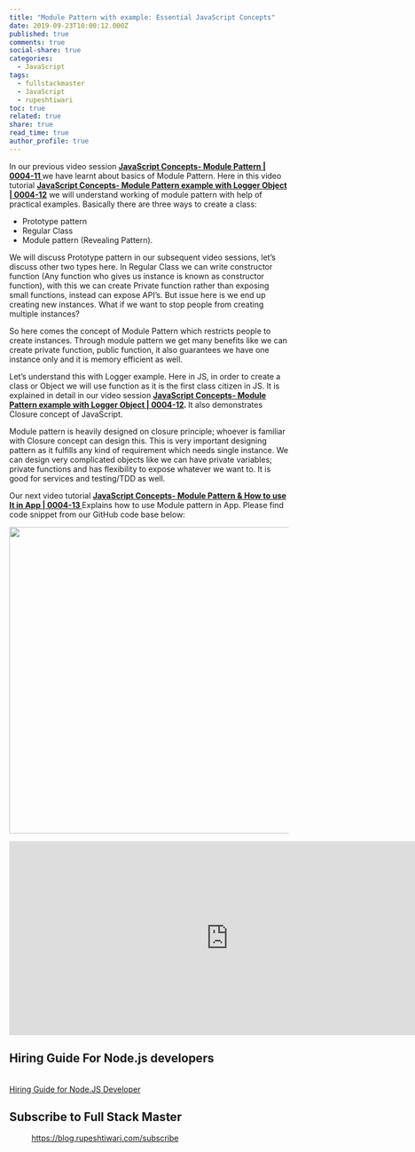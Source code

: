 ```yaml
---
title: "Module Pattern with example: Essential JavaScript Concepts"
date: 2019-09-23T10:00:12.000Z
published: true
comments: true
social-share: true
categories:
  - JavaScript
tags:
  - fullstackmaster
  - JavaScript
  - rupeshtiwari
toc: true
related: true
share: true
read_time: true
author_profile: true
---
```


<p>In our previous video session <a href="https://www.youtube.com/watch?v=JBqr_jnwnrA" target="_blank" rel="noopener noreferrer"><strong>JavaScript Concepts- Module Pattern | 0004-11 </strong></a>we have learnt about basics of Module Pattern. Here in this video tutorial <a href="https://www.youtube.com/watch?v=ojdg4hGVF0k" target="_blank" rel="noopener noreferrer"><strong>JavaScript Concepts- Module Pattern example with Logger Object | 0004-12</strong></a> we will understand working of module pattern with help of practical examples. Basically there are three ways to create a class:</p>
<ul>
<li>Prototype pattern</li>
<li>Regular Class</li>
<li>Module pattern (Revealing Pattern).</li>
</ul>
<p>We will discuss Prototype pattern in our subsequent video sessions, let’s discuss other two types here. In Regular Class we can write constructor function (Any function who gives us instance is known as constructor function), with this we can create Private function rather than exposing small functions, instead can expose API’s. But issue here is we end up creating new instances. What if we want to stop people from creating multiple instances?</p>
<p>So here comes the concept of Module Pattern which restricts people to create instances. Through module pattern we get many benefits like we can create private function, public function, it also guarantees we have one instance only and it is memory efficient as well.</p>
<p>Let’s understand this with Logger example. Here in JS, in order to create a class or Object we will use function as it is the first class citizen in JS. It is explained in detail in our video session <strong><a href="https://www.youtube.com/watch?v=ojdg4hGVF0k" target="_blank" rel="noopener noreferrer">JavaScript Concepts- Module Pattern example with Logger Object | 0004-12</a><em>. </em></strong>It also demonstrates Closure concept of JavaScript.</p>
<p>Module pattern is heavily designed on closure principle; whoever is familiar with Closure concept can design this. This is very important designing pattern as it fulfills any kind of requirement which needs single instance. We can design very complicated objects like we can have private variables; private functions and has flexibility to expose whatever we want to. It is good for services and testing/TDD as well.</p>
<p>Our next video tutorial <a href="https://www.youtube.com/watch?v=PjWWkLSOS3k" target="_blank" rel="noopener noreferrer"><strong>JavaScript Concepts- Module Pattern &amp; How to use It in App | 0004-13 </strong></a>Explains how to use Module pattern in App. Please find code snippet from our GitHub code base below:</p>
<p><img class="alignnone size-full wp-image-2600" src="{{ site.baseurl }}/assets/2019/09/JS-Md-1.png" alt="" width="620" height="553" /></p>
<p><iframe src="https://www.youtube.com/embed/PjWWkLSOS3k" width="790" height="350" frameborder="0" allowfullscreen="allowfullscreen"><span data-mce-type="bookmark" style="display: inline-block; width: 0px; overflow: hidden; line-height: 0;" class="mce_SELRES_start">﻿</span></iframe></p>
<p><!-- wp:heading --></p>
<h2>Hiring Guide For Node.js developers</h2>
<p><!-- /wp:heading --></p>
<p><!-- wp:html --><br />
<a href="https://www.toptal.com/nodejs#hiring-guide" class="btn">Hiring Guide for Node.JS Developer</a><br />
<!-- /wp:html --></p>
<p><!-- wp:heading --></p>
<h2>Subscribe to Full Stack Master</h2>
<p><!-- /wp:heading --></p>
<p><!-- wp:image {"id":3386,"sizeSlug":"large","linkDestination":"custom"} --></p>
<figure class="wp-block-image size-large"><a href="https://blog.rupeshtiwari.com/subscribe"><img src="{{ site.baseurl }}/assets/2019/09/plan-subscription.jpg?fit=605%2C1024&amp;ssl=1" alt="" class="wp-image-3386" /></a><br />
<figcaption><a href="https://blog.rupeshtiwari.com/subscribe">https://blog.rupeshtiwari.com/subscribe</a></figcaption>
</figure>
<p><!-- /wp:image --></p>
<p><!-- wp:html /--></p>
